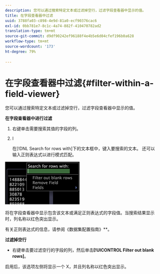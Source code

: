 ```yaml
---
description: 您可以通过搜索特定文本或过滤掉空行，过滤字段查看器中显示的值。
title: 在字段查看器中过滤
uuid: 3788fa03-c898-4e9d-81a0-ecf90376cac6
exl-id: 0bb781e7-8c1c-4a74-882f-410470782ad2
translation-type: tm+mt
source-git-commit: d9df90242ef96188f4e4b5e6d04cfef196b0a628
workflow-type: tm+mt
source-wordcount: '173'
ht-degree: 79%

---
```


# 在字段查看器中过滤{#filter-within-a-field-viewer}

您可以通过搜索特定文本或过滤掉空行，过滤字段查看器中显示的值。

**在字段查看器中进行过滤**

1. 右键单击需要搜索其值的字段的列。
1. I

   在[!DNL Search for rows with]下的文本框中，键入要搜索的文本。 还可以输入正则表达式以进行模式匹配。

![](assets/vis_FieldViewer_Search.png)

将在字段查看器中显示包含该文本或满足正则表达式的字段值。当搜索结果显示时，列名称以红色突出显示。

有关正则表达式的信息，请参阅《数据集配置指南》**。

**过滤掉空行**

* 右键单击要过滤空行的字段的列，然后单击&#x200B;**[!UICONTROL Filter out blank rows]**。

启用后，该选项左侧将显示一个 X，并且列名称以红色突出显示。
